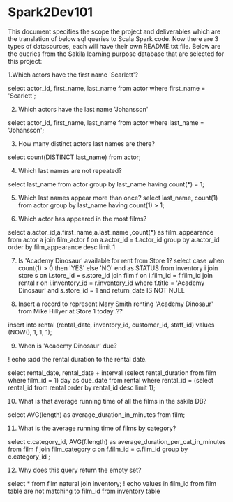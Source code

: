 # Spark2Dev101
This document specifies the scope the project and deliverables which are the translation of below sql queries to Scala Spark code.
Now there are 3 types of datasources, each will have their own README.txt file.
Below are the queries from the Sakila learning purpose database that are selected for this project:

1.Which actors have the first name 'Scarlett'?

select actor_id, first_name, last_name from actor where first_name = 'Scarlett';

2. Which actors have the last name 'Johansson'

select actor_id, first_name, last_name from actor where last_name = 'Johansson';

3.  How many distinct actors last names are there?

select count(DISTINCT last_name) from actor;

4.	Which last names are not repeated?

select last_name from actor group by last_name having count(*) = 1; 

5.	Which last names appear more than once?
select last_name, count(1) from actor group by last_name having count(1) > 1;

6.	Which actor has appeared in the most films?

select a.actor_id,a.first_name,a.last_name ,count(*) as film_appearance from actor a join film_actor f on a.actor_id = f.actor_id group by a.actor_id order by film_appearance desc limit 1

7.	Is 'Academy Dinosaur' available for rent from Store 1?
select  case when count(1) > 0 then 'YES' else 'NO' end as STATUS from inventory i
join store s on i.store_id = s.store_id
join film f on i.film_id = f.film_id
join rental r on i.inventory_id = r.inventory_id
where f.title = 'Academy Dinosaur' and s.store_id = 1
and return_date IS NOT NULL

8. Insert a record to represent Mary Smith renting 'Academy Dinosaur' from Mike Hillyer at Store 1 today .??

insert into rental (rental_date, inventory_id, customer_id, staff_id)
values (NOW(), 1, 1, 1);


9. When is 'Academy Dinosaur' due?

\! echo :add the rental duration to the rental date.

select rental_date,
       rental_date + interval
                   (select rental_duration from film where film_id = 1) day
                   as due_date
from rental
      where rental_id = (select rental_id from rental order by rental_id desc limit 1);

10. What is that average running time of all the films in the sakila DB?

select AVG(length) as average_duration_in_minutes from film; 

11.	What is the average running time of films by category?

select c.category_id, AVG(f.length) as average_duration_per_cat_in_minutes from film f join film_category c on f.film_id = c.film_id group by c.category_id ;

12. Why does this query return the empty set?

select * from film natural join inventory;
\! echo values in film_id from film table are not matching to film_id from inventory table
